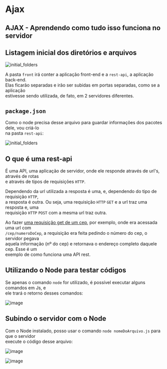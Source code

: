 # Ajax

## AJAX - Aprendendo como tudo isso funciona no servidor 

## Listagem inicial dos diretórios e arquivos 

![initial_folders](https://user-images.githubusercontent.com/29297788/33237133-d344a2ba-d251-11e7-820c-61fc4f36effa.png)

A pasta `front` irá conter a aplicação front-end e a `rest-api`, a aplicação back-end.  
Elas ficarão separadas e irão ser subidas em portas separadas, como se a aplicação  
estivesse sendo utilizada, de fato, em 2 servidores diferentes.  

## `package.json`  
Como o node precisa desse arquivo para guardar informações dos pacotes dele, vou criá-lo  
na pasta `rest-api`:  

![initial_folders](https://user-images.githubusercontent.com/29297788/33237158-b50602fc-d252-11e7-9f29-dfc3c7d2915c.png)

## O que é uma rest-api  
É uma API, uma aplicação de servidor, onde ele responde através de url's, através de rotas  
e através de tipos de requisições `HTTP`. 

Dependendo da url utilizada a resposta é uma, e, dependendo do tipo de requisição `HTTP`,  
a resposta é outra. Ou seja, uma requisição `HTTP` `GET` e a url traz uma resposta e, uma  
requisição `HTTP` `POST` com a mesma url traz outra.  

Ao fazer [uma requisição get de um cep](https://github.com/Roger-Melo/estudos-curso-javascript-ninja/blob/master/aula-29/01-revisao-desafio-28-01.md), por exemplo, onde era acessada uma url com  
`/cep/numeroDoCep`, a requisição era feita pedindo o número do cep, o servidor pegava  
aquela informação (nº do cep) e retornava o endereço completo daquele cep. Esse é um  
exemplo de como funciona uma API rest.  

## Utilizando o Node para testar códigos 
Se apenas o comando `node` for utilizado, é possível executar alguns comandos em Js, e  
ele trará o retorno desses comandos:  

![image](https://user-images.githubusercontent.com/29297788/33237236-25208ed4-d255-11e7-9e90-70911c3b6559.png)

## Subindo o servidor com o Node
Com o Node instalado, posso usar o comando `node nomeDoArquivo.js` para que o servidor  
execute o código desse arquivo:  

![image](https://user-images.githubusercontent.com/29297788/33237217-71fb8df4-d254-11e7-9247-f4532ce8bdfd.png)

![image](https://user-images.githubusercontent.com/29297788/33237219-80a11e3c-d254-11e7-87ba-9b26f0a80c54.png)


